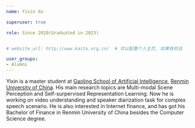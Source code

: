 ```yaml
---
name: Yixin Xu

superuser: true

role: Since 2020(Graduated in 2023)


# website_url: http://www.kaito.org.cn/  # 可以配置个人主页, 如果有的话

user_groups:
- Alumni
---
```

Yixin is a master student at [Gaoling School of Artificial Intelligence](http://ai.ruc.edu.cn/), [Renmin University of China](https://www.ruc.edu.cn/).  His main research topics are Multi-modal Scene Perception and Self-surpervised Representation Learning. Now he is working on video understanding and speaker diarization task for complex speech scenario. He is also interested in Internet finance, and has got his Bachelor of Finance in Renmin University of China besides the Computer Science degree.